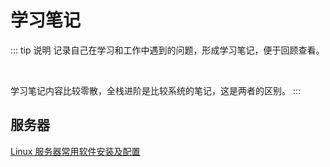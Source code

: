 # 学习笔记

::: tip 说明
记录自己在学习和工作中遇到的问题，形成学习笔记，便于回顾查看。

<br>

学习笔记内容比较零散，全栈进阶是比较系统的笔记，这是两者的区别。
:::

## 服务器

[Linux 服务器常用软件安装及配置](/notes/services/2018-01-01-linux-service-software-conf)